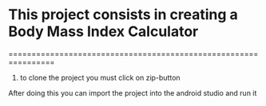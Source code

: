 # This project consists in creating a Body Mass Index Calculator
================================================================

1. to clone the project you must click on zip-button

<p> After doing this you can import the project into the android studio and run it<p>
